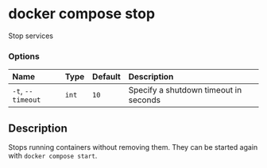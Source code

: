 # docker compose stop

<!---MARKER_GEN_START-->
Stop services

### Options

| Name              | Type  | Default | Description                           |
|:------------------|:------|:--------|:--------------------------------------|
| `-t`, `--timeout` | `int` | `10`    | Specify a shutdown timeout in seconds |


<!---MARKER_GEN_END-->

## Description

Stops running containers without removing them. They can be started again with `docker compose start`.
